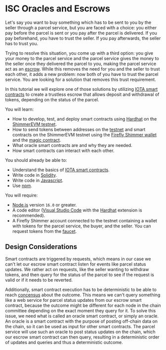 # ISC Oracles and Escrows

Let's say you want to buy something which has to be sent to you by the seller through a parcel service, but you are faced with a choice: you either pay before the parcel is sent or you pay after the parcel is delivered. If you pay beforehand, you have to trust the seller. If you pay afterwards, the seller has to trust you.

Trying to resolve this situation, you come up with a third option: you give your money to the parcel service and the parcel service gives the money to the seller once they delivered the parcel to you, making the parcel service act as an [escrow](https://en.wikipedia.org/wiki/Escrow). While this removes the need for you and the seller to trust each other, it adds a new problem: now both of you have to trust the parcel service. You are looking for a solution that removes this trust requirement.

In this tutorial we will explore one of those solutions by utilizing [IOTA smart contracts](https://wiki.iota.org/learn/smart-contracts/introduction/) to create a trustless escrow that allows deposit and withdrawal of tokens, depending on the status of the parcel.

You will learn:

- How to develop, test, and deploy smart contracts using [Hardhat](https://hardhat.org/) on the [ShimmerEVM testnet](https://wiki.iota.org/build/networks-endpoints/#testnet-evm).
- How to send tokens between addresses on the [testnet](https://wiki.iota.org/build/networks-endpoints/#public-testnet) and smart contracts on the ShimmerEVM testnet using the [Firefly Shimmer wallet](https://firefly.iota.org/) and the [magic contract](https://wiki.iota.org/wasp-evm/getting-started/compatibility/#the-magic-contract).
- What oracle smart contracts are and why they are needed.
- How smart contracts can interact with each other.

You should already be able to:

- Understand the basics of [IOTA smart contracts](https://wiki.iota.org/learn/smart-contracts/introduction/).
- Write code in [Solidity](https://soliditylang.org/).
- Write code in [Javascript](https://developer.mozilla.org/en-US/docs/Web/JavaScript).
- Use [npm](https://docs.npmjs.com/about-npm).

You will require:

- [Node.js](https://nodejs.org/en/) version `16.0` or greater.
- A code editor ([Visual Studio Code](https://code.visualstudio.com/) with the [Hardhat](https://marketplace.visualstudio.com/items?itemName=NomicFoundation.hardhat-solidity) extension is recommended).
- A Firefly Shimmer account connected to the testnet containing a wallet with tokens for the parcel service, the buyer, and the seller. You can request tokens from the [faucet](https://faucet.testnet.shimmer.network/).

## Design Considerations

Smart contracts are triggered by requests, which means in our case we can't let our escrow smart contract listen for events like parcel status updates. We rather act on requests, like the seller wanting to withdraw tokens, and then query for the status of the parcel to see if the request is valid or if it needs to be reverted.

Additionally, smart contract execution has to be deterministic to be able to reach [concensus](https://wiki.iota.org/learn/smart-contracts/consensus/) about the outcome. This means we can't query something like a web service for parcel status updates from our escrow smart contract, because the outcome might be different for each node in the chain committee depending on the exact moment they query for it. To solve this issue, we need what is called an oracle smart contract, or simply an oracle. An oracle is a smart contract with the purpose of posting off-chain data on the chain, so it can be used as input for other smart contracts. The parcel service will use such an oracle to post status updates on the chain, which our escrow smart contract can then query, resulting in a deterministic order of updates and queries and thus a deterministic outcome.
